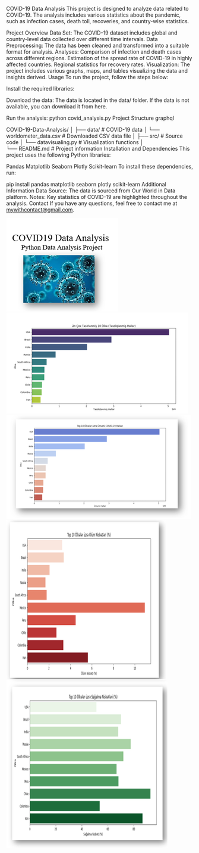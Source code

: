 COVID-19 Data Analysis
This project is designed to analyze data related to COVID-19. The analysis includes various statistics about the pandemic, such as infection cases, death toll, recoveries, and country-wise statistics.

Project Overview
Data Set: The COVID-19 dataset includes global and country-level data collected over different time intervals.
Data Preprocessing: The data has been cleaned and transformed into a suitable format for analysis.
Analyses:
Comparison of infection and death cases across different regions.
Estimation of the spread rate of COVID-19 in highly affected countries.
Regional statistics for recovery rates.
Visualization: The project includes various graphs, maps, and tables visualizing the data and insights derived.
Usage
To run the project, follow the steps below:

Install the required libraries:

Download the data:
The data is located in the data/ folder. If the data is not available, you can download it from here.

Run the analysis:
python covid_analysis.py
Project Structure
graphql

COVID-19-Data-Analysis/
│
├── data/               # COVID-19 data
│   └── worldometer_data.csv  # Downloaded CSV data file
│
├── src/                # Source code
│   └── datavisualing.py  # Visualization functions
│      
└── README.md          # Project information
Installation and Dependencies
This project uses the following Python libraries:

Pandas
Matplotlib
Seaborn
Plotly
Scikit-learn
To install these dependencies, run:


pip install pandas matplotlib seaborn plotly scikit-learn
Additional Information
Data Source: The data is sourced from Our World in Data platform.
Notes: Key statistics of COVID-19 are highlighted throughout the analysis.
Contact
If you have any questions, feel free to contact me at mywithcontact@gmail.com.

![Data Analysis Heading](./visualtion-images/image.png)
![Countrie's Data Analysis Vusualing in Azerbaijan language](./visualtion-images/image-1.png)
![Countrie's Data Analysis Vusualing in Azerbaijan language](./visualtion-images/image-2.png)
![Countrie's Death Data Analysis Vusualing in Azerbaijan language](./visualtion-images/image-3.png)
![Countrie's Recovery Data Analysis Vusualing in Azerbaijan language](./visualtion-images/image-4.png)